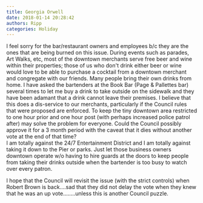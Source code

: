 ```yaml
---
title: Georgia Orwell
date: 2018-01-14 20:28:42
authors: Ripp
categories: Holiday
---
```


 I feel sorry for the bar/restaurant owners and employees b/c they are the ones that are being burned on this issue.  During events such as parades, Art Walks, etc, most of the downtown merchants serve free beer and wine within their properties; those of us who don't drink either beer or wine would love to be able to purchase a cocktail from a downtown merchant and congregate with our friends.  Many people bring their own drinks from home.  I have asked the bartenders at the Book Bar (Page &amp; Pallettes bar) several times to let me buy a drink to take outside on the sidewalk and they have been adamant that a drink cannot leave their premises.  I believe that this does a dis-service to our merchants, particularly if the Council rules that were proposed are enforced.  To keep the tiny downtown area restricted to one hour prior and one hour post (with perhaps increased police patrol after) may solve the problem for everyone.  Could the Council possibly approve it for a 3 month period with the caveat that it dies without another vote at the end of that time?  
I am totally against the 24/7 Entertainment District and I am totally against taking it down to the Pier or parks. Just let those business owners downtown operate w/o having to hire guards at the doors to keep people from taking their drinks outside when the bartender is too busy to watch over every patron.

I hope that the Council will revisit the issue (with the strict controls) when Robert Brown is back....sad that they did not delay the vote when they knew that he was an up vote........unless this is another Council puzzle.